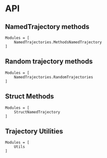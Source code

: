 
# API

## NamedTrajectory methods
```@autodocs
Modules = [
    NamedTrajectories.MethodsNamedTrajectory
]
```

## Random trajectory methods
```@autodocs
Modules = [
    NamedTrajectories.RandomTrajectories
]
```

## Struct Methods
```@autodocs
Modules = [
    StructNamedTrajectory
]
```

## Trajectory Utilities
```@autodocs
Modules = [
    Utils
]
``` 

